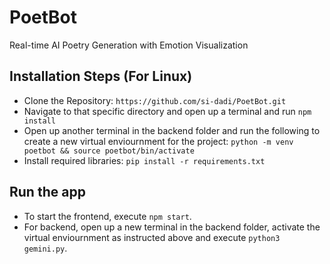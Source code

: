 # PoetBot
Real-time AI Poetry Generation with Emotion Visualization

## Installation Steps (For Linux)

- Clone the Repository: `https://github.com/si-dadi/PoetBot.git`
- Navigate to that specific directory and open up a terminal and run `npm install`
- Open up another terminal in the backend folder and run the following to create a new virtual enviournment for the project: `python -m venv poetbot && source poetbot/bin/activate`
- Install required libraries: `pip install -r requirements.txt`

## Run the app
- To start the frontend, execute `npm start`.
- For backend, open up a new terminal in the backend folder, activate the virtual enviournment as instructed above  and execute `python3 gemini.py`.